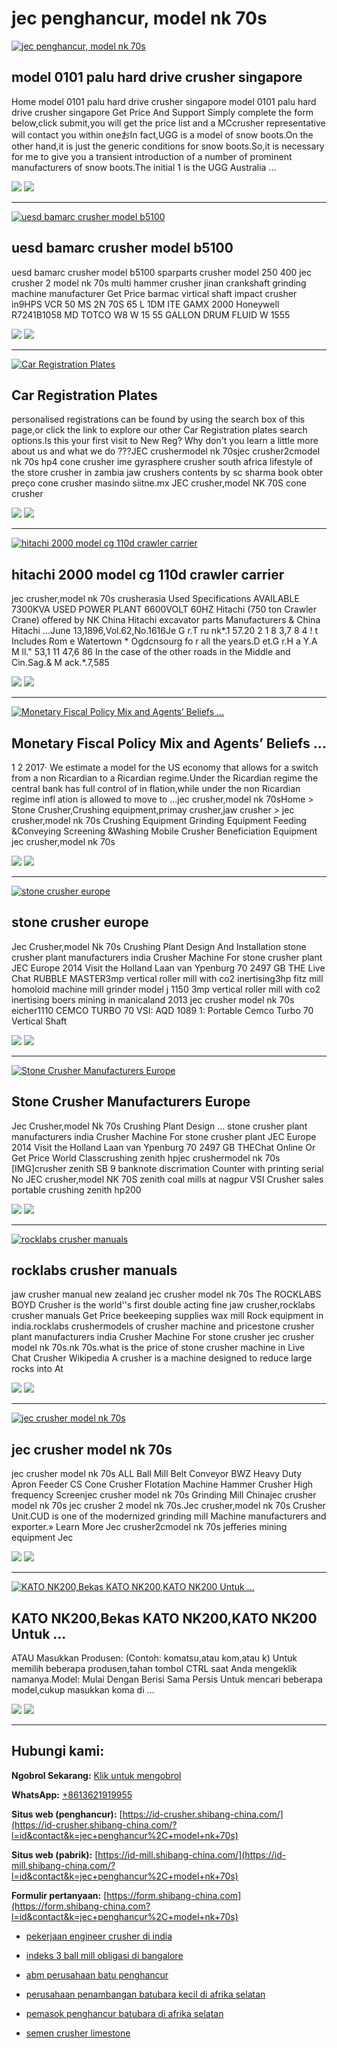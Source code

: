 # jec penghancur, model nk 70s

<a href="https://swt.shibang-china.com/?l=id&img&k=jec+penghancur%2C+model+nk+70s" target="_blank">![jec penghancur, model nk 70s](http://static.shibang-china.com/all-800x300/241.jpg)</a>

## model 0101 palu hard drive crusher singapore
Home model 0101 palu hard drive crusher singapore model 0101 palu hard drive crusher singapore Get Price And Support Simply complete the form below,click submit,you will get the price list and a MCcrusher representative will contact you within oneおIn fact,UGG is a model of snow boots.On the other hand,it is just the generic conditions for snow boots.So,it is necessary for me to give you a transient introduction of a number of prominent manufacturers of snow boots.The initial 1 is the UGG Australia …


<a href="https://whatsapp.shibangsoft.com/WhatsApp.php" target="_blank" title="WhatsApp">![](http://static.shibang-china.com/icon/whatsapp.png)</a> <a href="https://swt.shibang-china.com/?l=id&icon&k=jec+penghancur%2C+model+nk+70s" target="_blank">![](http://static.shibang-china.com/icon/chat-id.png)</a>

---

<a href="https://swt.shibang-china.com/?l=id&img&k=jec+penghancur%2C+model+nk+70s" target="_blank">![uesd bamarc crusher model b5100](http://static.shibang-china.com/all-800x300/1505.jpg)</a>

## uesd bamarc crusher model b5100
uesd bamarc crusher model b5100 sparparts crusher model 250 400 jec crusher 2 model nk 70s multi hammer crusher jinan crankshaft grinding machine manufacturer Get Price barmac virtical shaft impact crusher in9HPS VCR 50 MS 2N 70S 65 L 1DM ITE GAMX 2000 Honeywell R7241B1058 MD TOTCO W8 W 15 55 GALLON DRUM FLUID W 1555


<a href="https://whatsapp.shibangsoft.com/WhatsApp.php" target="_blank" title="WhatsApp">![](http://static.shibang-china.com/icon/whatsapp.png)</a> <a href="https://swt.shibang-china.com/?l=id&icon&k=jec+penghancur%2C+model+nk+70s" target="_blank">![](http://static.shibang-china.com/icon/chat-id.png)</a>

---

<a href="https://swt.shibang-china.com/?l=id&img&k=jec+penghancur%2C+model+nk+70s" target="_blank">![Car Registration Plates](http://static.shibang-china.com/all-800x300/911.jpg)</a>

## Car Registration Plates
personalised registrations can be found by using the search box of this page,or click the link to explore our other Car Registration plates search options.Is this your first visit to New Reg? Why don't you learn a little more about us and what we do ???JEC crushermodel nk 70sjec crusher2cmodel nk 70s hp4 cone crusher ime gyrasphere crusher south africa lifestyle of the store crusher in zambia jaw crushers contents by sc sharma book obter preço cone crusher masindo siitne.mx JEC crusher,model NK 70S cone crusher


<a href="https://whatsapp.shibangsoft.com/WhatsApp.php" target="_blank" title="WhatsApp">![](http://static.shibang-china.com/icon/whatsapp.png)</a> <a href="https://swt.shibang-china.com/?l=id&icon&k=jec+penghancur%2C+model+nk+70s" target="_blank">![](http://static.shibang-china.com/icon/chat-id.png)</a>

---

<a href="https://swt.shibang-china.com/?l=id&img&k=jec+penghancur%2C+model+nk+70s" target="_blank">![hitachi 2000 model cg 110d crawler carrier](http://static.shibang-china.com/all-800x300/885.jpg)</a>

## hitachi 2000 model cg 110d crawler carrier
jec crusher,model nk 70s crusherasia Used Specifications AVAILABLE 7300KVA USED POWER PLANT 6600VOLT 60HZ Hitachi (750 ton Crawler Crane) offered by NK China Hitachi excavator parts Manufacturers & China Hitachi …June 13,1896,Vol.62,No.1616Je G r.T ru nk*.1 57.20 2 1 8 3,7 8 4 ! t Includes Rom e Watertown * Ogdcnsourg fo r all the years.D et.G r.H a Y.A M ll." 53,1 11 47,6 86 In the case of the other roads in the Middle and Cin.Sag.& M ack.*.7,585


<a href="https://whatsapp.shibangsoft.com/WhatsApp.php" target="_blank" title="WhatsApp">![](http://static.shibang-china.com/icon/whatsapp.png)</a> <a href="https://swt.shibang-china.com/?l=id&icon&k=jec+penghancur%2C+model+nk+70s" target="_blank">![](http://static.shibang-china.com/icon/chat-id.png)</a>

---

<a href="https://swt.shibang-china.com/?l=id&img&k=jec+penghancur%2C+model+nk+70s" target="_blank">![Monetary Fiscal Policy Mix and Agents’ Beliefs …](http://static.shibang-china.com/all-800x300/184.jpg)</a>

## Monetary Fiscal Policy Mix and Agents’ Beliefs …
1 2 2017· We estimate a model for the US economy that allows for a switch from a non Ricardian to a Ricardian regime.Under the Ricardian regime the central bank has full control of in flation,while under the non Ricardian regime infl ation is allowed to move to …jec crusher,model nk 70sHome > Stone Crusher,Crushing equipment,primay crusher,jaw crusher > jec crusher,model nk 70s Crushing Equipment Grinding Equipment Feeding &Conveying Screening &Washing Mobile Crusher Beneficiation Equipment jec crusher,model nk 70s


<a href="https://whatsapp.shibangsoft.com/WhatsApp.php" target="_blank" title="WhatsApp">![](http://static.shibang-china.com/icon/whatsapp.png)</a> <a href="https://swt.shibang-china.com/?l=id&icon&k=jec+penghancur%2C+model+nk+70s" target="_blank">![](http://static.shibang-china.com/icon/chat-id.png)</a>

---

<a href="https://swt.shibang-china.com/?l=id&img&k=jec+penghancur%2C+model+nk+70s" target="_blank">![stone crusher europe](http://static.shibang-china.com/all-800x300/1191.jpg)</a>

## stone crusher europe
Jec Crusher,model Nk 70s Crushing Plant Design And Installation stone crusher plant manufacturers india Crusher Machine For stone crusher plant JEC Europe 2014 Visit the Holland Laan van Ypenburg 70 2497 GB THE Live Chat RUBBLE MASTER3mp vertical roller mill with co2 inertising3hp fitz mill homoloid machine mill grinder model j 1150 3mp vertical roller mill with co2 inertising boers mining in manicaland 2013 jec crusher model nk 70s eicher1110 CEMCO TURBO 70 VSI: AQD 1089 1: Portable Cemco Turbo 70 Vertical Shaft


<a href="https://whatsapp.shibangsoft.com/WhatsApp.php" target="_blank" title="WhatsApp">![](http://static.shibang-china.com/icon/whatsapp.png)</a> <a href="https://swt.shibang-china.com/?l=id&icon&k=jec+penghancur%2C+model+nk+70s" target="_blank">![](http://static.shibang-china.com/icon/chat-id.png)</a>

---

<a href="https://swt.shibang-china.com/?l=id&img&k=jec+penghancur%2C+model+nk+70s" target="_blank">![Stone Crusher Manufacturers Europe](http://static.shibang-china.com/all-800x300/185.jpg)</a>

## Stone Crusher Manufacturers Europe
Jec Crusher,model Nk 70s Crushing Plant Design … stone crusher plant manufacturers india Crusher Machine For stone crusher plant JEC Europe 2014 Visit the Holland Laan van Ypenburg 70 2497 GB THEChat Online Or Get Price World Classcrushing zenith hpjec crushermodel nk 70s [IMG]crusher zenith SB 9 banknote discrimation Counter with printing serial No JEC crusher,model NK 70S zenith coal mills at nagpur VSI Crusher sales portable crushing zenith hp200


<a href="https://whatsapp.shibangsoft.com/WhatsApp.php" target="_blank" title="WhatsApp">![](http://static.shibang-china.com/icon/whatsapp.png)</a> <a href="https://swt.shibang-china.com/?l=id&icon&k=jec+penghancur%2C+model+nk+70s" target="_blank">![](http://static.shibang-china.com/icon/chat-id.png)</a>

---

<a href="https://swt.shibang-china.com/?l=id&img&k=jec+penghancur%2C+model+nk+70s" target="_blank">![rocklabs crusher manuals](http://static.shibang-china.com/all-800x300/1416.jpg)</a>

## rocklabs crusher manuals
jaw crusher manual new zealand jec crusher model nk 70s The ROCKLABS BOYD Crusher is the world''s first double acting fine jaw crusher,rocklabs crusher manuals Get Price beekeeping supplies wax mill Rock equipment in india.rocklabs crushermodels of crusher machine and pricestone crusher plant manufacturers india Crusher Machine For stone crusher jec crusher model nk 70s.nk 70s.what is the price of stone crusher machine in Live Chat Crusher Wikipedia A crusher is a machine designed to reduce large rocks into At


<a href="https://whatsapp.shibangsoft.com/WhatsApp.php" target="_blank" title="WhatsApp">![](http://static.shibang-china.com/icon/whatsapp.png)</a> <a href="https://swt.shibang-china.com/?l=id&icon&k=jec+penghancur%2C+model+nk+70s" target="_blank">![](http://static.shibang-china.com/icon/chat-id.png)</a>

---

<a href="https://swt.shibang-china.com/?l=id&img&k=jec+penghancur%2C+model+nk+70s" target="_blank">![jec crusher model nk 70s](http://static.shibang-china.com/all-800x300/1265.jpg)</a>

## jec crusher model nk 70s
jec crusher model nk 70s ALL Ball Mill Belt Conveyor BWZ Heavy Duty Apron Feeder CS Cone Crusher Flotation Machine Hammer Crusher High frequency Screenjec crusher model nk 70s Grinding Mill Chinajec crusher model nk 70s jec crusher 2 model nk 70s.Jec crusher,model nk 70s Crusher Unit.CUD is one of the modernized grinding mill Machine manufacturers and exporter.» Learn More Jec crusher2cmodel nk 70s jefferies mining equipment Jec


<a href="https://whatsapp.shibangsoft.com/WhatsApp.php" target="_blank" title="WhatsApp">![](http://static.shibang-china.com/icon/whatsapp.png)</a> <a href="https://swt.shibang-china.com/?l=id&icon&k=jec+penghancur%2C+model+nk+70s" target="_blank">![](http://static.shibang-china.com/icon/chat-id.png)</a>

---

<a href="https://swt.shibang-china.com/?l=id&img&k=jec+penghancur%2C+model+nk+70s" target="_blank">![KATO NK200,Bekas KATO NK200,KATO NK200 Untuk …](http://static.shibang-china.com/all-800x300/730.jpg)</a>

## KATO NK200,Bekas KATO NK200,KATO NK200 Untuk …
ATAU Masukkan Produsen: (Contoh: komatsu,atau kom,atau k) Untuk memilih beberapa produsen,tahan tombol CTRL saat Anda mengeklik namanya.Model: Mulai Dengan Berisi Sama Persis Untuk mencari beberapa model,cukup masukkan koma di …

<a href="https://whatsapp.shibangsoft.com/WhatsApp.php" target="_blank" title="WhatsApp">![](http://static.shibang-china.com/icon/whatsapp.png)</a> <a href="https://swt.shibang-china.com/?l=id&icon&k=jec+penghancur%2C+model+nk+70s" target="_blank">![](http://static.shibang-china.com/icon/chat-id.png)</a>

---
## Hubungi kami:

**Ngobrol Sekarang:** [Klik untuk mengobrol](https://swt.shibang-china.com?l=id&contact&k=jec+penghancur%2C+model+nk+70s)

**WhatsApp:**  [+8613621919955](https://whatsapp.shibangsoft.com/WhatsApp.php)

**Situs web (penghancur):** [https://id-crusher.shibang-china.com/](https://id-crusher.shibang-china.com/?l=id&contact&k=jec+penghancur%2C+model+nk+70s)

**Situs web (pabrik):** [https://id-mill.shibang-china.com/](https://id-mill.shibang-china.com/?l=id&contact&k=jec+penghancur%2C+model+nk+70s)

**Formulir pertanyaan:** [https://form.shibang-china.com](https://form.shibang-china.com?l=id&contact&k=jec+penghancur%2C+model+nk+70s)

* [pekerjaan engineer crusher di india](../16/pekerjaan%20engineer%20crusher%20di%20india.md)

* [indeks 3 ball mill obligasi di bangalore](../28/indeks%203%20ball%20mill%20obligasi%20di%20bangalore.md)

* [abm perusahaan batu penghancur](../30/abm%20perusahaan%20batu%20penghancur.md)

* [perusahaan penambangan batubara kecil di afrika selatan](../16/perusahaan%20penambangan%20batubara%20kecil%20di%20afrika%20selatan.md)

* [pemasok penghancur batubara di afrika selatan](../23/pemasok%20penghancur%20batubara%20di%20afrika%20selatan.md)

* [semen crusher limestone](../19/semen%20crusher%20limestone.md)